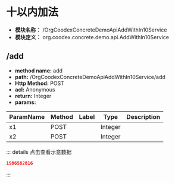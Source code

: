 # 十以内加法

* **模块名称：** /OrgCoodexConcreteDemoApiAddWithIn10Service
* **模块定义：** org.coodex.concrete.demo.api.AddWithIn10Service




## <span id="m1">/add</span>




* **method name:** add
* **path:** /OrgCoodexConcreteDemoApiAddWithIn10Service/add
* **Http Method:** POST
* **acl:** Anonymous
* **return:** Integer
* **params:** 

| ParamName | Method | Label | Type                  | Description |
| --------- | -- | ---- | --------------------- | ------------ |
| x1 | POST |  | Integer | 　 |
| x2 | POST |  | Integer | 　 |

::: details 点击查看示意数据

```json
1986582816
```


:::

